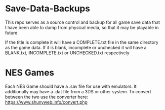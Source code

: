 # Save-Data-Backups

This repo serves as a source control and backup for all game save data that I have been able to dump from physical media, so that it may be playable in future

If the title is complete it will have a COMPLETE.txt file in the same directory as the game data. If it is blank, incomplete or unchecked it will have a BLANK.txt, INCOMPLETE.txt or UNCHECKED.txt respectively

# NES Games

Each NES Game should have a .sav file for use with emulators. It additionally may have a .dat file from a 3DS or other system. To convert between the two use the converter here: https://www.shunyweb.info/convert.php